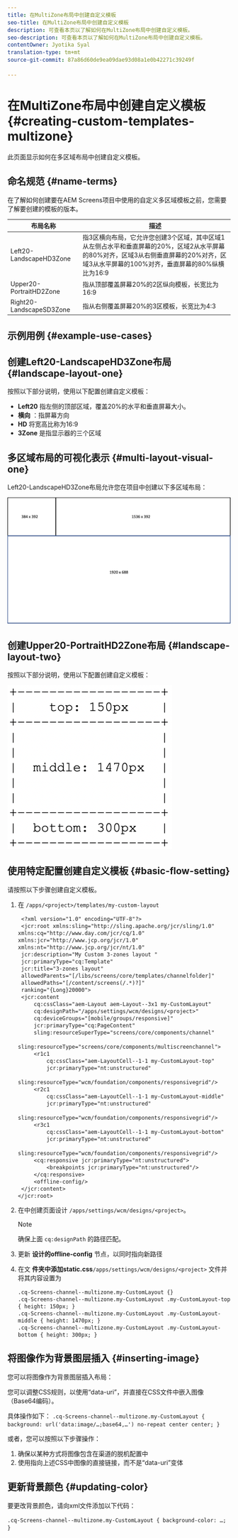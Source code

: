 ```yaml
---
title: 在MultiZone布局中创建自定义模板
seo-title: 在MultiZone布局中创建自定义模板
description: 可查看本页以了解如何在MultiZone布局中创建自定义模板。
seo-description: 可查看本页以了解如何在MultiZone布局中创建自定义模板。
contentOwner: Jyotika Syal
translation-type: tm+mt
source-git-commit: 87a86d60de9ea09dae93d08a1e0b42271c39249f

---
```



# 在MultiZone布局中创建自定义模板 {#creating-custom-templates-multizone}

此页面显示如何在多区域布局中创建自定义模板。

## 命名规范 {#name-terms}

在了解如何创建要在AEM Screens项目中使用的自定义多区域模板之前，您需要了解要创建的模板的版本。

| **布局名称** | **描述** |
|---|---|
| Left20-LandscapeHD3Zone | 指3区横向布局，它允许您创建3个区域，其中区域1从左侧占水平和垂直屏幕的20%，区域2从水平屏幕的80%对齐，区域3从右侧垂直屏幕的20%对齐，区域3从水平屏幕的100%对齐，垂直屏幕的80%纵横比为16:9 |
| Upper20-PortraitHD2Zone | 指从顶部覆盖屏幕20%的2区纵向模板，长宽比为16:9 |
| Right20-LandscapeSD3Zone | 指从右侧覆盖屏幕20%的3区模板，长宽比为4:3 |

## 示例用例 {#example-use-cases}

## 创建Left20-LandscapeHD3Zone布局 {#landscape-layout-one}

按照以下部分说明，使用以下配置创建自定义模板：

* **Left20** 指左侧的顶部区域，覆盖20%的水平和垂直屏幕大小。
* **横向** ：指屏幕方向
* **HD** 将宽高比称为16:9
* **3Zone** 是指显示器的三个区域

## 多区域布局的可视化表示 {#multi-layout-visual-one}

Left20-LandscapeHD3Zone布局允许您在项目中创建以下多区域布局：

![图像](/help/user-guide/assets/custom-multizone/custom-multizone1.png)






## 创建Upper20-PortraitHD2Zone布局 {#landscape-layout-two}

按照以下部分说明，使用以下配置创建自定义模板：






![图像](assets/custom-template1.png)


## 使用特定配置创建自定义模板 {#basic-flow-setting}

请按照以下步骤创建自定义模板。

1. 在 `/apps/<project>/templates/my-custom-layout`

   ```shell
    <?xml version="1.0" encoding="UTF-8"?>
    <jcr:root xmlns:sling="http://sling.apache.org/jcr/sling/1.0" xmlns:cq="http://www.day.com/jcr/cq/1.0" xmlns:jcr="http://www.jcp.org/jcr/1.0" xmlns:nt="http://www.jcp.org/jcr/nt/1.0"
    jcr:description="My Custom 3-zones layout "
    jcr:primaryType="cq:Template"
    jcr:title="3-zones layout"
    allowedParents="[/libs/screens/core/templates/channelfolder]"
    allowedPaths="[/content/screens(/.*)?]"
    ranking="{Long}20000">
    <jcr:content
        cq:cssClass="aem-Layout aem-Layout--3x1 my-CustomLayout"
        cq:designPath="/apps/settings/wcm/designs/<project>"
        cq:deviceGroups="[mobile/groups/responsive]"
        jcr:primaryType="cq:PageContent"
        sling:resourceSuperType="screens/core/components/channel"
        sling:resourceType="screens/core/components/multiscreenchannel">
        <r1c1
            cq:cssClass="aem-LayoutCell--1-1 my-CustomLayout-top"
            jcr:primaryType="nt:unstructured"
            sling:resourceType="wcm/foundation/components/responsivegrid"/>
        <r2c1
            cq:cssClass="aem-LayoutCell--1-1 my-CustomLayout-middle"
            jcr:primaryType="nt:unstructured"
            sling:resourceType="wcm/foundation/components/responsivegrid"/>
        <r3c1
            cq:cssClass="aem-LayoutCell--1-1 my-CustomLayout-bottom"
            jcr:primaryType="nt:unstructured"
            sling:resourceType="wcm/foundation/components/responsivegrid"/>
        <cq:responsive jcr:primaryType="nt:unstructured">
            <breakpoints jcr:primaryType="nt:unstructured"/>
        </cq:responsive>
        <offline-config/>
    </jcr:content>
   </jcr:root>
   ```

1. 在中创建页面设计 `/apps/settings/wcm/designs/<project>`。

   >[!NOTE]
   >
   >确保上面 `cq:designPath` 的路径匹配。

1. 更新 **设计的offline-config** 节点，以同时指向新路径

1. 在文 **件夹中添加static.css**`/apps/settings/wcm/designs/<project>` 文件并将其内容设置为

   ```shell
   .cq-Screens-channel--multizone.my-CustomLayout {}
   .cq-Screens-channel--multizone.my-CustomLayout .my-CustomLayout-top { height: 150px; }
   .cq-Screens-channel--multizone.my-CustomLayout .my-CustomLayout-middle { height: 1470px; }
   .cq-Screens-channel--multizone.my-CustomLayout .my-CustomLayout-bottom { height: 300px; }
   ```

## 将图像作为背景图层插入 {#inserting-image}

您可以将图像作为背景图层插入布局：

您可以调整CSS规则，以使用“data-uri”，并直接在CSS文件中嵌入图像（Base64编码）。

具体操作如下：
`.cq-Screens-channel--multizone.my-CustomLayout { background: url('data:image/…;base64,…') no-repeat center center; }`

或者，您可以按照以下步骤操作：

1. 确保以某种方式将图像包含在渠道的脱机配置中
1. 使用指向上述CSS中图像的直接链接，而不是“data-uri”变体


## 更新背景颜色 {#updating-color}

要更改背景颜色，请向xml文件添加以下代码：

`.cq-Screens-channel--multizone.my-CustomLayout { background-color: …; }`



